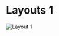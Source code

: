 # Layouts 1

![Layout 1](https://github.com/rodmat95/Layouts/assets/124494629/f7ba8a8e-87a6-490e-970d-307ad2566994)